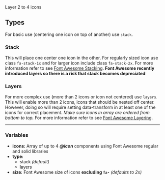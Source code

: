 Layer 2 to 4 icons

## Types
For basic use (centering one icon on top of another) use `stack`.

### Stack
This will place one center one icon in the other. For regularly sized icon use class `fa-stack-1x` and for larger icon include class `fa-stack-2x`. For more information refer to see [Font Awesome Stacking](https://fontawesome.com/how-to-use/on-the-web/styling/stacking-icons).
**Font Awesome recently introduced layers so there is a risk that stack becomes depreciated**

### Layers
For more complex use (more than 2 icons or icon not centered) use `layers`.
This will enable more than 2 icons, icons that should be nested off center. However, doing so will require setting data-transform in at least one of the icons for correct placement.
*Make sure icons in array are ordered from bottom to top.*
For more information refer to see [Font Awesome Layering](https://fontawesome.com/how-to-use/on-the-web/styling/layering).
___
### Variables
- **icons:** Array of up to 4 ***@icon*** components using Font Awesome regular and solid libraries
- **type:**
  - stack *(default)*
  - layers
- **size:** Font Awesome size of icons **excluding `fa-`** *(defaults to 2x)*
